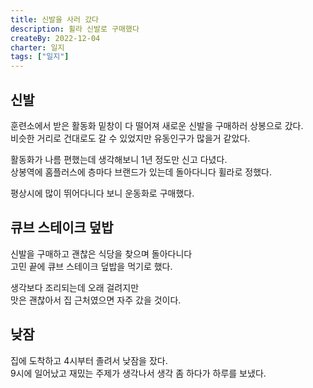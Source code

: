 ```yaml
---
title: 신발을 사러 갔다
description: 휠라 신발로 구매했다
createBy: 2022-12-04
charter: 일지
tags: ["일지"]
---
```


## 신발

훈련소에서 받은 활동화 밑창이 다 떨어져 새로운 신발을 구매하러 상봉으로 갔다.  
비슷한 거리로 건대로도 갈 수 있었지만 유동인구가 많을거 같았다.

활동화가 나름 편했는데 생각해보니 1년 정도만 신고 다녔다.  
상봉역에 홈플러스에 층마다 브랜드가 있는데 돌아다니다 휠라로 정했다.

평상시에 많이 뛰어다니다 보니 운동화로 구매했다.

## 큐브 스테이크 덮밥

신발을 구매하고 괜찮은 식당을 찾으며 돌아다니다  
고민 끝에 큐브 스테이크 덮밥을 먹기로 했다.

생각보다 조리되는데 오래 걸려지만  
맛은 괜찮아서 집 근처였으면 자주 갔을 것이다.

## 낮잠

집에 도착하고 4시부터 졸려서 낮잠을 잤다.  
9시에 일어났고 재밌는 주제가 생각나서 생각 좀 하다가 하루를 보냈다.
